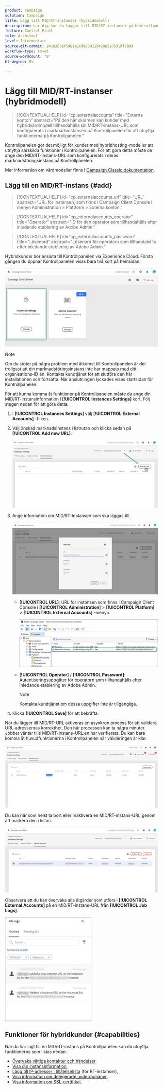 ```yaml
---
product: campaign
solution: Campaign
title: Lägg till MID/RT-instanser (hybridmodell)
description: Lär dig hur du lägger till MID/RT-instanser på Kontrollpanelen med hybridvärdmodell.
feature: Control Panel
role: Architect
level: Intermediate
source-git-commit: 2458263ef5981a16d983912b498e320501df7889
workflow-type: tm+mt
source-wordcount: '0'
ht-degree: 0%

---
```



# Lägg till MID/RT-instanser (hybridmodell)

>[!CONTEXTUALHELP]
>id="cp_externalaccounts"
>title="Externa konton"
>abstract="På den här skärmen kan kunder med hybridvärdmodell tillhandahålla sin MID/RT-instans-URL som konfigurerats i marknadsinstansen på Kontrollpanelen för att utnyttja funktionerna på Kontrollpanelen."

Kontrollpanelen gör det möjligt för kunder med hybridhosting-modeller att utnyttja särskilda funktioner i Kontrollpanelen. För att göra detta måste de ange den MID/RT-instans-URL som konfigurerats i deras marknadsföringsinstans på Kontrollpanelen.

Mer information om värdmodeller finns i [Campaign Classic dokumentation](https://experienceleague.adobe.com/docs/campaign-classic/using/installing-campaign-classic/architecture-and-hosting-models/hosting-models-lp/hosting-models.html).

## Lägg till en MID/RT-instans {#add}

>[!CONTEXTUALHELP]
>id="cp_externalaccounts_url"
>title="URL"
>abstract="URL för instansen, som finns i Campaign Client Console i menyn Administration > Plattform > Externa konton."

>[!CONTEXTUALHELP]
>id="cp_externalaccounts_operator"
>title="Operatör"
>abstract="ID för den operator som tillhandahålls efter inledande etablering av Adobe Admin."

>[!CONTEXTUALHELP]
>id="cp_externalaccounts_password"
>title="Lösenord"
>abstract="Lösenord för operatorn som tillhandahålls efter inledande etablering av Adobe Admin."

Hybridkunder bör ansluta till Kontrollpanelen via Experience Cloud. Första gången du öppnar Kontrollpanelen visas bara två kort på hemsidan.

![](assets/hybrid-homepage.png)

>[!NOTE]
>
>Om du stöter på några problem med åtkomst till Kontrollpanelen är det troligast att din marknadsföringsinstans inte har mappats med ditt organisations-ID än. Kontakta kundtjänst för att slutföra den här installationen och fortsätta. När anslutningen lyckades visas startsidan för Kontrollpanelen.

För att kunna komma åt funktioner på Kontrollpanelen måste du ange din MID/RT-instansinformation i **[!UICONTROL Instances Settings]** kort. Följ stegen nedan för att göra detta.

1. I **[!UICONTROL Instances Settings]** välj **[!UICONTROL External Accounts]** -fliken.

1. Välj önskad marknadsinstans i listrutan och klicka sedan på **[!UICONTROL Add new URL]**.

   ![](assets/external-account-addbutton.png)

1. Ange information om MID/RT-instansen som ska läggas till.

   ![](assets/external-account-add.png)

   * **[!UICONTROL URL]**: URL för instansen som finns i Campaign Client Console i **[!UICONTROL Administration]** > **[!UICONTROL Platform]** > **[!UICONTROL External Accounts]** -menyn.

      ![](assets/external-account-url.png)

   * **[!UICONTROL Operator]** / **[!UICONTROL Password]**: Autentiseringsuppgifter för operatorn som tillhandahålls efter inledande etablering av Adobe Admin.

      >[!NOTE]
      >
      >Kontakta kundtjänst om dessa uppgifter inte är tillgängliga.

1. Klicka **[!UICONTROL Save]** för att bekräfta.

När du lägger till MID/RT-URL aktiveras en asynkron process för att validera URL-adressernas korrekthet. Den här processen kan ta några minuter. Jobbet väntar tills MID/RT-instans-URL:en har verifierats. Du kan bara komma åt huvudfunktionerna i Kontrollpanelen när valideringen är klar.

![](assets/external-account-pending.png)

Du kan när som helst ta bort eller inaktivera en MID/RT-instans-URL genom att markera den i listan.

![](assets/external-account-edit.png)

Observera att du kan övervaka alla åtgärder som utförs i **[!UICONTROL External Accounts]** på en MID/RT-instans-URL från **[!UICONTROL Job Logs]**:

![](assets/external-account-logs.png)

## Funktioner för hybridkunder {#capabilities}

När du har lagt till en MID/RT-instans på Kontrollpanelen kan du utnyttja funktionerna som listas nedan:

* [Övervaka viktiga kontakter och händelser](../../service-events/service-events.md)
* [Visa din instansinformation](../../instances-settings/using/instance-details.md),
* [Lägg till IP-adresser i tillåtelselista](../../instances-settings/using/ip-allow-listing-instance-access.md) (för RT-instanser),
* [Visa information om delegerade underdomäner](../../subdomains-certificates/using/monitoring-subdomains.md),
* [Visa information om SSL-certifikat](../../subdomains-certificates/using/monitoring-ssl-certificates.md).